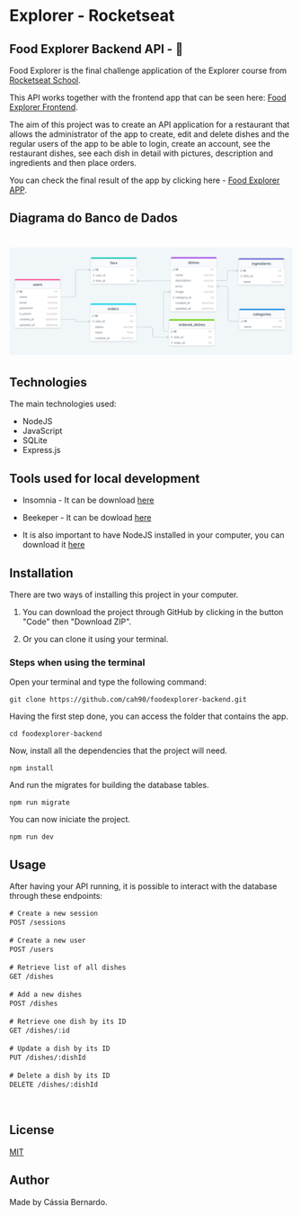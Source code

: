 # Explorer - Rocketseat

## Food Explorer Backend API - 🍔

Food Explorer is the final challenge application of the Explorer course from [Rocketseat School](https://www.rocketseat.com.br/).

This API works together with the frontend app that can be seen here: [Food Explorer Frontend](https://github.com/cah90/foodexplorer-frontend).

The aim of this project was to create an API application for a restaurant that allows the administrator of the app to create, edit and delete dishes and the regular users of the app to be able to login, create an account, see the restaurant dishes, see each dish in detail with pictures, description and ingredients and then place orders.

You can check the final result of the app by clicking here - [Food Explorer APP](https://rocketseat-foodexplorer.netlify.app/).

## Diagrama do Banco de Dados

<h1 align="center">
  <img src="./assets/database-diagram.png">
</h1>

## Technologies

The main technologies used:

- NodeJS
- JavaScript
- SQLite
- Express.js

## Tools used for local development

- Insomnia - It can be download [here](https://insomnia.rest/download)

- Beekeper - It can be dowload [here](https://www.beekeeperstudio.io/get)

- It is also important to have NodeJS installed in your computer, you can download it [here](https://nodejs.dev/pt/)

## Installation

There are two ways of installing this project in your computer.

1. You can download the project through GitHub by clicking in the button "Code" then "Download ZIP".

2. Or you can clone it using your terminal.

### Steps when using the terminal

Open your terminal and type the following command:

```
git clone https://github.com/cah90/foodexplorer-backend.git
```

Having the first step done, you can access the folder that contains the app.

```
cd foodexplorer-backend
```

Now, install all the dependencies that the project will need.

```
npm install
```

And run the migrates for building the database tables.

```
npm run migrate
```

You can now iniciate the project.

```
npm run dev
```

## Usage

After having your API running, it is possible to interact with the database
through these endpoints:

```
# Create a new session
POST /sessions

# Create a new user
POST /users

# Retrieve list of all dishes
GET /dishes

# Add a new dishes
POST /dishes

# Retrieve one dish by its ID
GET /dishes/:id

# Update a dish by its ID
PUT /dishes/:dishId

# Delete a dish by its ID
DELETE /dishes/:dishId



```

## License

[MIT](https://choosealicense.com/licenses/mit/)

## Author

Made by Cássia Bernardo.
